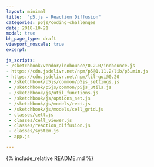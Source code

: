 ```yaml
---
layout: minimal
title:  "p5.js - Reaction Diffusion"
categories: p5js/coding-challenges
date: 2018-10-21
modal: true
bh_page_type: draft
viewport_noscale: true
excerpt: 

js_scripts:
- /sketchbook/vendor/inobounce/0.2.0/inobounce.js
- https://cdn.jsdelivr.net/npm/p5@1.11.2/lib/p5.min.js
- https://cdn.jsdelivr.net/npm/lil-gui@0.20
 - /sketchbook/p5js/common/p5js_settings.js
 - /sketchbook/p5js/common/p5js_utils.js
 - /sketchbook/js/util_functions.js
 - /sketchbook/js/options_set.js
 - /sketchbook/js/models/rect.js
 - /sketchbook/js/models/cell_grid.js
 - classes/cell.js
 - classes/cell_viewer.js
 - classes/reaction_diffusion.js
 - classes/system.js
 - app.js

---
```


{% include_relative README.md %}

